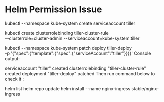 # Helm Permission Issue

kubectl --namespace kube-system create serviceaccount tiller

kubectl create clusterrolebinding tiller-cluster-rule \
 --clusterrole=cluster-admin --serviceaccount=kube-system:tiller

kubectl --namespace kube-system patch deploy tiller-deploy \
 -p '{"spec":{"template":{"spec":{"serviceAccount":"tiller"}}}}' 
Console output:

serviceaccount "tiller" created
clusterrolebinding "tiller-cluster-rule" created
deployment "tiller-deploy" patched
Then run command below to check it :

helm list
helm repo update
helm install --name nginx-ingress stable/nginx-ingress
